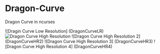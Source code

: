 # Dragon-Curve
 Dragon Curve in ncurses

 ![Dragin Curve Low Resolution] (DragonCurveLR)
 ![Dragon Curve High Resolution](DragonCurveHR)
 ![Dragon Curve High Resolution 2] (DragonCurveHR2)
 ![Dragon Curve High Resolution 3] (DragonCurveHR3)
 ![Dragon Curve High Resolution 4] (DragonCurveHR4)
